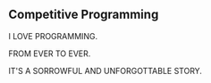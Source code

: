 ## Competitive Programming

I LOVE PROGRAMMING.

FROM EVER TO EVER.

IT'S A SORROWFUL AND UNFORGOTTABLE STORY.
